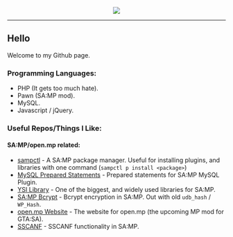 <p align="center">
          <img src="https://github-readme-stats.vercel.app/api?username=DobbysGamertag&theme=nord?count_private=true">
</p>

*** 

## Hello

Welcome to my Github page. 

### Programming Languages: 
* PHP (It gets too much hate).
* Pawn (SA:MP mod).
* MySQL.
* Javascript / jQuery. 

### Useful Repos/Things I Like: 

#### SA:MP/open.mp related: 
* [sampctl](https://github.com/Southclaws/sampctl) - A SA:MP package manager. Useful for installing plugins, and libraries with one command (`sampctl p install <package>`)
* [MySQL Prepared Statements](https://github.com/PatrickGTR/MySQL-Prepared-Statements) - Prepared statements for SA:MP MySQL Plugin. 
* [YSI Library](https://github.com/pawn-lang/YSI-Includes/) - One of the biggest, and widely used libraries for SA:MP.
* [SA:MP Bcrypt](https://github.com/Sreyas-Sreelal/samp-bcrypt) - Bcrypt encryption in SA:MP. Out with old `udb_hash` / `WP_Hash`. 
* [open.mp Website](https://github.com/openmultiplayer/web) - The website for open.mp (the upcoming MP mod for GTA:SA). 
* [SSCANF](https://github.com/Y-Less/sscanf) - SSCANF functionality in SA:MP. 

